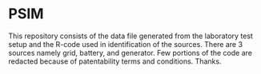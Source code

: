 # PSIM
This repository consists of the data file generated from the laboratory test setup and the R-code used in identification of the sources. There are 3 sources namely grid, battery, and generator. Few portions of the code are redacted because of patentability terms and conditions. Thanks.

